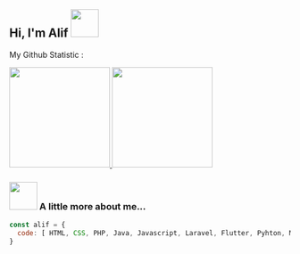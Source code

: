 <h2> Hi, I'm Alif <img src="https://media.giphy.com/media/mGcNjsfWAjY5AEZNw6/giphy.gif" width="50"></h2>

My Github Statistic :
<p align="left">
<a href="https://github.com/alifimn">
  <img height="180em" src="https://github-readme-stats-eight-theta.vercel.app/api?username=alifimn&show_icons=true&theme=algolia&include_all_commits=true&count_private=true"/>
  <img height="180em" src="https://github-readme-stats-eight-theta.vercel.app/api/top-langs/?username=alifimn&layout=compact&layout=compact&theme=algolia"/>
</a>
</p>

### <img src="https://media.giphy.com/media/VgCDAzcKvsR6OM0uWg/giphy.gif" width="50"> A little more about me...  

```javascript
const alif = {
  code: [ HTML, CSS, PHP, Java, Javascript, Laravel, Flutter, Pyhton, MySQL ],
}

